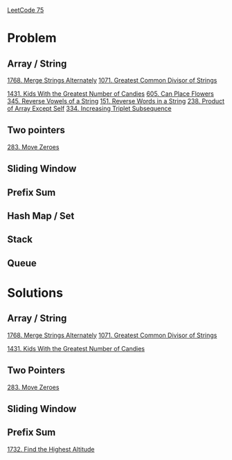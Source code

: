 [LeetCode 75](https://leetcode.com/studyplan/leetcode-75/)

# Problem

## Array / String

[1768. Merge Strings Alternately](https://leetcode.com/problems/merge-strings-alternately/description/?envType=study-plan-v2&envId=leetcode-75)
[1071. Greatest Common Divisor of Strings](https://leetcode.com/problems/greatest-common-divisor-of-strings/description/?envType=study-plan-v2&envId=leetcode-75)

[1431. Kids With the Greatest Number of Candies](https://leetcode.com/problems/kids-with-the-greatest-number-of-candies/description/?envType=study-plan-v2&envId=leetcode-75)
[605. Can Place Flowers](https://leetcode.com/problems/can-place-flowers/description/?envType=study-plan-v2&envId=leetcode-75)
[345. Reverse Vowels of a String](https://leetcode.com/problems/reverse-vowels-of-a-string/description/?envType=study-plan-v2&envId=leetcode-75)
[151. Reverse Words in a String](https://leetcode.com/problems/reverse-words-in-a-string/description/?envType=study-plan-v2&envId=leetcode-75)
[238. Product of Array Except Self](https://leetcode.com/problems/product-of-array-except-self/description/?envType=study-plan-v2&envId=leetcode-75)
[334. Increasing Triplet Subsequence](https://leetcode.com/problems/increasing-triplet-subsequence/description/?envType=study-plan-v2&envId=leetcode-75)

## Two pointers

[283. Move Zeroes](https://leetcode.com/problems/move-zeroes/description/?envType=study-plan-v2&envId=leetcode-75)
[]()
[]()
[]()

## Sliding Window

[]()
[]()
[]()
[]()

## Prefix Sum

[]()
[]()
[]()
[]()

## Hash Map / Set

[]()
[]()
[]()

## Stack

[]()
[]()

## Queue

[]()
[]()
[]()
[]()
[]()
[]()
[]()
[]()
[]()
[]()
[]()
[]()
[]()
[]()
[]()
[]()
[]()
[]()
[]()
[]()
[]()
[]()
[]()
[]()
[]()
[]()
[]()
[]()
[]()
[]()
[]()
[]()
[]()
[]()
[]()
[]()
[]()
[]()
[]()
[]()
[]()
[]()
[]()
[]()
[]()
[]()
[]()
[]()
[]()
[]()
[]()

# Solutions

## Array / String

[1768. Merge Strings Alternately](./1768.%20Merge%20Strings%20Alternately.)
[1071. Greatest Common Divisor of Strings](./1071.%20Greatest%20Common%20Divisor%20of%20Strings.%20)

[1431. Kids With the Greatest Number of Candies](./1431.%20Kids%20With%20the%20Greatest%20Number%20of%20Candies)

## Two Pointers

[283. Move Zeroes](./283.%20Move%20Zeroes)

[]()
[]()
[]()

## Sliding Window

[]()
[]()
[]()
[]()

## Prefix Sum

[1732. Find the Highest Altitude](./1732.%20Find%20the%20Highest%20Altitude)

##

##

##

##

##

##

##
